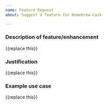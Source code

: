 ```yaml
---
name: Feature Request
about: Suggest a feature for Homebrew-Cask

---
```


### Description of feature/enhancement

{{replace this}}

### Justification

{{replace this}}

### Example use case

{{replace this}}
